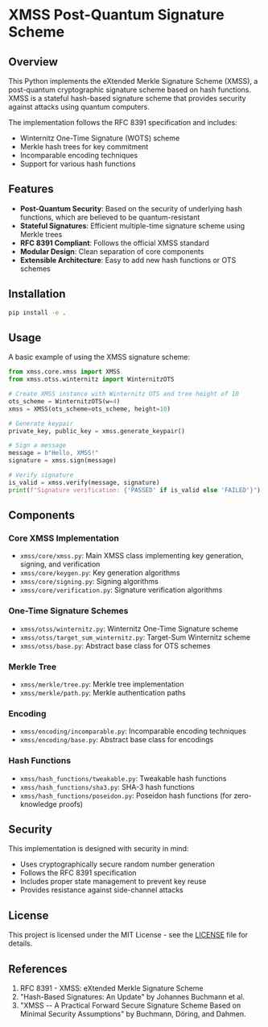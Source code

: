 # XMSS Post-Quantum Signature Scheme

## Overview

This Python implements the eXtended Merkle Signature Scheme (XMSS), a post-quantum cryptographic signature scheme based on hash functions. XMSS is a stateful hash-based signature scheme that provides security against attacks using quantum computers.

The implementation follows the RFC 8391 specification and includes:
- Winternitz One-Time Signature (WOTS) scheme
- Merkle hash trees for key commitment
- Incomparable encoding techniques
- Support for various hash functions

## Features

- **Post-Quantum Security**: Based on the security of underlying hash functions, which are believed to be quantum-resistant
- **Stateful Signatures**: Efficient multiple-time signature scheme using Merkle trees
- **RFC 8391 Compliant**: Follows the official XMSS standard
- **Modular Design**: Clean separation of core components
- **Extensible Architecture**: Easy to add new hash functions or OTS schemes

## Installation

```bash
pip install -e .
```

## Usage

A basic example of using the XMSS signature scheme:

```python
from xmss.core.xmss import XMSS
from xmss.otss.winternitz import WinternitzOTS

# Create XMSS instance with Winternitz OTS and tree height of 10
ots_scheme = WinternitzOTS(w=4)
xmss = XMSS(ots_scheme=ots_scheme, height=10)

# Generate keypair
private_key, public_key = xmss.generate_keypair()

# Sign a message
message = b"Hello, XMSS!"
signature = xmss.sign(message)

# Verify signature
is_valid = xmss.verify(message, signature)
print(f"Signature verification: {'PASSED' if is_valid else 'FAILED'}")
```

## Components

### Core XMSS Implementation
- `xmss/core/xmss.py`: Main XMSS class implementing key generation, signing, and verification
- `xmss/core/keygen.py`: Key generation algorithms
- `xmss/core/signing.py`: Signing algorithms
- `xmss/core/verification.py`: Signature verification algorithms

### One-Time Signature Schemes
- `xmss/otss/winternitz.py`: Winternitz One-Time Signature scheme
- `xmss/otss/target_sum_winternitz.py`: Target-Sum Winternitz scheme
- `xmss/otss/base.py`: Abstract base class for OTS schemes

### Merkle Tree
- `xmss/merkle/tree.py`: Merkle tree implementation
- `xmss/merkle/path.py`: Merkle authentication paths

### Encoding
- `xmss/encoding/incomparable.py`: Incomparable encoding techniques
- `xmss/encoding/base.py`: Abstract base class for encodings

### Hash Functions
- `xmss/hash_functions/tweakable.py`: Tweakable hash functions
- `xmss/hash_functions/sha3.py`: SHA-3 hash functions
- `xmss/hash_functions/poseidon.py`: Poseidon hash functions (for zero-knowledge proofs)

## Security

This implementation is designed with security in mind:
- Uses cryptographically secure random number generation
- Follows the RFC 8391 specification
- Includes proper state management to prevent key reuse
- Provides resistance against side-channel attacks

## License

This project is licensed under the MIT License - see the [LICENSE](LICENSE) file for details.

## References

1. RFC 8391 - XMSS: eXtended Merkle Signature Scheme
2. "Hash-Based Signatures: An Update" by Johannes Buchmann et al.
3. "XMSS -- A Practical Forward Secure Signature Scheme Based on Minimal Security Assumptions" by Buchmann, Döring, and Dahmen.
